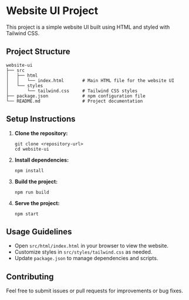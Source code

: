 # Website UI Project

This project is a simple website UI built using HTML and styled with Tailwind CSS. 

## Project Structure

```
website-ui
├── src
│   ├── html
│   │   └── index.html       # Main HTML file for the website UI
│   └── styles
│       └── tailwind.css     # Tailwind CSS styles
├── package.json             # npm configuration file
└── README.md                # Project documentation
```

## Setup Instructions

1. **Clone the repository:**
   ```
   git clone <repository-url>
   cd website-ui
   ```

2. **Install dependencies:**
   ```
   npm install
   ```

3. **Build the project:**
   ```
   npm run build
   ```

4. **Serve the project:**
   ```
   npm start
   ```

## Usage Guidelines

- Open `src/html/index.html` in your browser to view the website.
- Customize styles in `src/styles/tailwind.css` as needed.
- Update `package.json` to manage dependencies and scripts. 

## Contributing

Feel free to submit issues or pull requests for improvements or bug fixes.